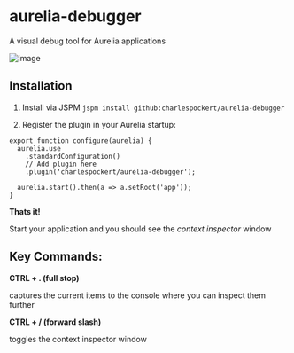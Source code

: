 # aurelia-debugger

A visual debug tool for Aurelia applications

![image](https://cloud.githubusercontent.com/assets/9073518/10678421/0c32a516-790a-11e5-8adb-186d1e668e0e.png)

## Installation

1. Install via JSPM `jspm install github:charlespockert/aurelia-debugger`

2. Register the plugin in your Aurelia startup:
```
export function configure(aurelia) {
  aurelia.use
    .standardConfiguration()
    // Add plugin here
    .plugin('charlespockert/aurelia-debugger');
  
  aurelia.start().then(a => a.setRoot('app'));
}
```
**Thats it!**

Start your application and you should see the *context inspector* window

## Key Commands:

**CTRL + . (full stop)** 

captures the current items to the console where you can inspect them further

**CTRL + / (forward slash)**

toggles the context inspector window
